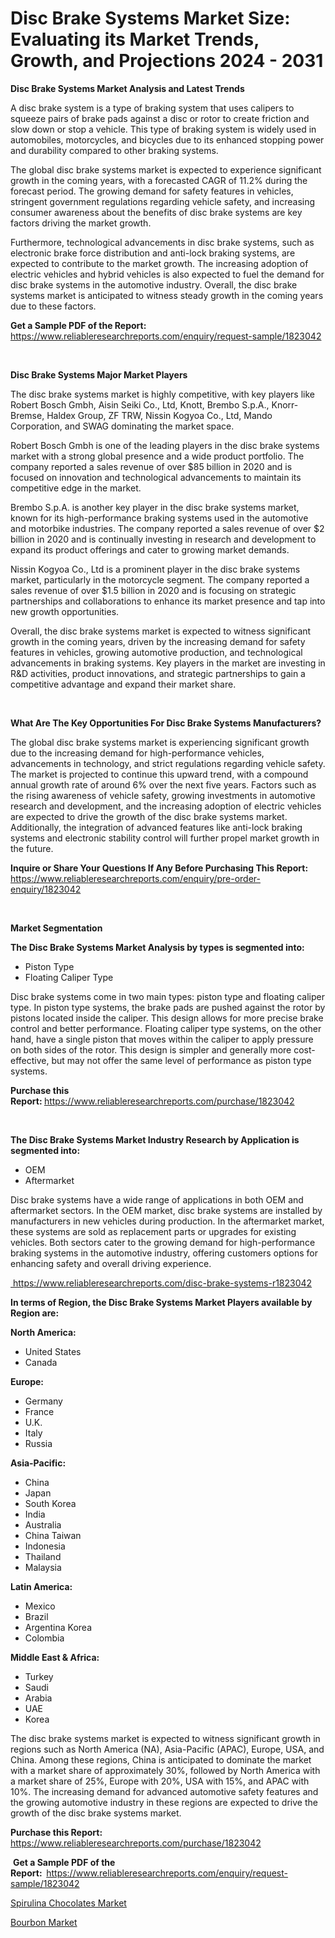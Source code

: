 <p><h1>Disc Brake Systems Market Size: Evaluating its Market Trends, Growth, and Projections 2024 - 2031</h1></p><p><strong>Disc Brake Systems Market Analysis and Latest Trends</strong></p>
<p><p>A disc brake system is a type of braking system that uses calipers to squeeze pairs of brake pads against a disc or rotor to create friction and slow down or stop a vehicle. This type of braking system is widely used in automobiles, motorcycles, and bicycles due to its enhanced stopping power and durability compared to other braking systems.</p><p>The global disc brake systems market is expected to experience significant growth in the coming years, with a forecasted CAGR of 11.2% during the forecast period. The growing demand for safety features in vehicles, stringent government regulations regarding vehicle safety, and increasing consumer awareness about the benefits of disc brake systems are key factors driving the market growth.</p><p>Furthermore, technological advancements in disc brake systems, such as electronic brake force distribution and anti-lock braking systems, are expected to contribute to the market growth. The increasing adoption of electric vehicles and hybrid vehicles is also expected to fuel the demand for disc brake systems in the automotive industry. Overall, the disc brake systems market is anticipated to witness steady growth in the coming years due to these factors.</p></p>
<p><strong>Get a Sample PDF of the Report:&nbsp;</strong> <a href="https://www.reliableresearchreports.com/enquiry/request-sample/1823042">https://www.reliableresearchreports.com/enquiry/request-sample/1823042</a></p>
<p>&nbsp;</p>
<p><strong>Disc Brake Systems Major Market Players</strong></p>
<p><p>The disc brake systems market is highly competitive, with key players like Robert Bosch Gmbh, Aisin Seiki Co., Ltd, Knott, Brembo S.p.A., Knorr-Bremse, Haldex Group, ZF TRW, Nissin Kogyoa Co., Ltd, Mando Corporation, and SWAG dominating the market space.</p><p>Robert Bosch Gmbh is one of the leading players in the disc brake systems market with a strong global presence and a wide product portfolio. The company reported a sales revenue of over $85 billion in 2020 and is focused on innovation and technological advancements to maintain its competitive edge in the market.</p><p>Brembo S.p.A. is another key player in the disc brake systems market, known for its high-performance braking systems used in the automotive and motorbike industries. The company reported a sales revenue of over $2 billion in 2020 and is continually investing in research and development to expand its product offerings and cater to growing market demands.</p><p>Nissin Kogyoa Co., Ltd is a prominent player in the disc brake systems market, particularly in the motorcycle segment. The company reported a sales revenue of over $1.5 billion in 2020 and is focusing on strategic partnerships and collaborations to enhance its market presence and tap into new growth opportunities.</p><p>Overall, the disc brake systems market is expected to witness significant growth in the coming years, driven by the increasing demand for safety features in vehicles, growing automotive production, and technological advancements in braking systems. Key players in the market are investing in R&D activities, product innovations, and strategic partnerships to gain a competitive advantage and expand their market share.</p></p>
<p>&nbsp;</p>
<p><strong>What Are The Key Opportunities For Disc Brake Systems Manufacturers?</strong></p>
<p><p>The global disc brake systems market is experiencing significant growth due to the increasing demand for high-performance vehicles, advancements in technology, and strict regulations regarding vehicle safety. The market is projected to continue this upward trend, with a compound annual growth rate of around 6% over the next five years. Factors such as the rising awareness of vehicle safety, growing investments in automotive research and development, and the increasing adoption of electric vehicles are expected to drive the growth of the disc brake systems market. Additionally, the integration of advanced features like anti-lock braking systems and electronic stability control will further propel market growth in the future.</p></p>
<p><strong>Inquire or Share Your Questions If Any Before Purchasing This Report:</strong> <a href="https://www.reliableresearchreports.com/enquiry/pre-order-enquiry/1823042">https://www.reliableresearchreports.com/enquiry/pre-order-enquiry/1823042</a></p>
<p>&nbsp;</p>
<p><strong>Market Segmentation</strong></p>
<p><strong>The Disc Brake Systems Market Analysis by types is segmented into:</strong></p>
<p><ul><li>Piston Type</li><li>Floating Caliper Type</li></ul></p>
<p><p>Disc brake systems come in two main types: piston type and floating caliper type. In piston type systems, the brake pads are pushed against the rotor by pistons located inside the caliper. This design allows for more precise brake control and better performance. Floating caliper type systems, on the other hand, have a single piston that moves within the caliper to apply pressure on both sides of the rotor. This design is simpler and generally more cost-effective, but may not offer the same level of performance as piston type systems.</p></p>
<p><strong>Purchase this Report:&nbsp;</strong><a href="https://www.reliableresearchreports.com/purchase/1823042">https://www.reliableresearchreports.com/purchase/1823042</a></p>
<p>&nbsp;</p>
<p><strong>The Disc Brake Systems Market Industry Research by Application is segmented into:</strong></p>
<p><ul><li>OEM</li><li>Aftermarket</li></ul></p>
<p><p>Disc brake systems have a wide range of applications in both OEM and aftermarket sectors. In the OEM market, disc brake systems are installed by manufacturers in new vehicles during production. In the aftermarket market, these systems are sold as replacement parts or upgrades for existing vehicles. Both sectors cater to the growing demand for high-performance braking systems in the automotive industry, offering customers options for enhancing safety and overall driving experience.</p></p>
<p><a href="https://www.reliableresearchreports.com/disc-brake-systems-r1823042">&nbsp;https://www.reliableresearchreports.com/disc-brake-systems-r1823042</a></p>
<p><strong>In terms of Region, the Disc Brake Systems Market Players available by Region are:</strong></p>
<p>
    <p> <strong> North America: </strong>
        <ul>
            <li>United States</li>
            <li>Canada</li>
        </ul>
        </p> 
    <p> <strong> Europe: </strong>
        <ul>
            <li>Germany</li>
            <li>France</li>
            <li>U.K.</li>
            <li>Italy</li>
            <li>Russia</li>
        </ul>
        </p> 
    <p> <strong> Asia-Pacific: </strong>
        <ul>
            <li>China</li>
            <li>Japan</li>
            <li>South Korea</li>
            <li>India</li>
            <li>Australia</li>
            <li>China Taiwan</li>
            <li>Indonesia</li>
            <li>Thailand</li>
            <li>Malaysia</li>
        </ul>
        </p> 
    <p> <strong> Latin America: </strong>
        <ul>
            <li>Mexico</li>
            <li>Brazil</li>
            <li>Argentina Korea</li>
            <li>Colombia</li>
        </ul>
        </p> 
    <p> <strong> Middle East & Africa: </strong>
        <ul>
            <li>Turkey</li>
            <li>Saudi</li>
            <li>Arabia</li>
            <li>UAE</li>
            <li>Korea</li>
        </ul>
    </p>
    </p>
<p><p>The disc brake systems market is expected to witness significant growth in regions such as North America (NA), Asia-Pacific (APAC), Europe, USA, and China. Among these regions, China is anticipated to dominate the market with a market share of approximately 30%, followed by North America with a market share of 25%, Europe with 20%, USA with 15%, and APAC with 10%. The increasing demand for advanced automotive safety features and the growing automotive industry in these regions are expected to drive the growth of the disc brake systems market.</p></p>
<p><strong>Purchase this Report: </strong><a href="https://www.reliableresearchreports.com/purchase/1823042">https://www.reliableresearchreports.com/purchase/1823042</a></p>
<p>&nbsp;<strong>Get a Sample PDF of the Report:&nbsp;&nbsp;</strong><a href="https://www.reliableresearchreports.com/enquiry/request-sample/1823042">https://www.reliableresearchreports.com/enquiry/request-sample/1823042</a></p>
<p><strong></strong></p>
<p><p><a href="https://github.com/angelajermaine/Market-Research-Report-List-4/blob/main/spirulina-chocolates-market.md">Spirulina Chocolates Market</a></p><p><a href="https://github.com/beatblasta/Market-Research-Report-List-4/blob/main/bourbon-market.md">Bourbon Market</a></p></p>